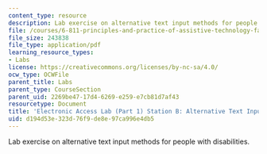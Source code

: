 ```yaml
---
content_type: resource
description: Lab exercise on alternative text input methods for people with disabilities.
file: /courses/6-811-principles-and-practice-of-assistive-technology-fall-2014/d194d53e323d76f9de8e97ca996e4db5_MIT6_811F14_AltrnativText.pdf
file_size: 243838
file_type: application/pdf
learning_resource_types:
- Labs
license: https://creativecommons.org/licenses/by-nc-sa/4.0/
ocw_type: OCWFile
parent_title: Labs
parent_type: CourseSection
parent_uid: 2269be47-17d4-6269-e259-e7cb81d7af43
resourcetype: Document
title: 'Electronic Access Lab (Part 1) Station B: Alternative Text Input'
uid: d194d53e-323d-76f9-de8e-97ca996e4db5
---
```

Lab exercise on alternative text input methods for people with disabilities.